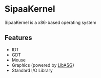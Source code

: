 # SipaaKernel
SipaaKernel is a x86-based operating system

## Features
* IDT
* GDT
* Mouse
* Graphics (powered by [LibASG](https://github.com/Kokolor/AstraOS/blob/main/kernel/src/libasg/libasg.c))
* Standard I/O Library
